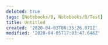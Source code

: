 ```yaml
---
deleted: true
tags: [Notebooks/B, Notebooks/B/Test]
title: Untitled
created: '2020-04-03T08:35:26.071Z'
modified: '2020-04-05T17:03:47.646Z'
---
```



